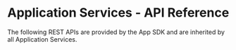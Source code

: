 # Application Services - API Reference

The following REST APIs are provided by the App SDK and are inherited by all Application Services.

<swagger-ui src="https://raw.githubusercontent.com/edgexfoundry/app-functions-sdk-go/{{edgexversion}}/openapi/{{api_version}}/app-functions-sdk.yaml"/>

